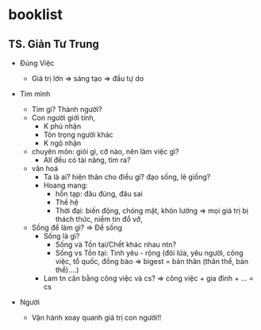 # booklist

## TS. Giản Tư Trung
- Đúng Việc
  + Giá trị lớn => sáng tạo => đầu tự do
- Tìm mình
  + Tìm gì? Thành người?
  + Con người giới tính, 
    - K phủ nhận 
    - Tôn trọng người khác
    - K ngộ nhận
  + chuyên môn: giỏi gì, cỡ nào, nên làm việc gì?
    - All đều có tài năng, tìm ra?   
  + văn hoá
    - Ta là ai? hiện thân cho điều gì? đạo sống, lẽ giống?
    - Hoang mang: 
      + hỗn tạp: đâu đúng, đâu sai
      + Thế hệ
      + Thời đại: biến động, chóng mặt, khôn lường => mọi giá trị bị thách thức, niềm tin đổ vỡ, 
  + Sống để làm gì?
	  => Để sống
	+ Sống là gì?
		- Sống và Tồn tại/Chết khác nhau ntn?
		- Sống vs Tồn tại: Tình yêu - rộng (đôi lứa, yêu người, công việc, tổ quốc, đồng bào => bigest = bản thân (thân thể, bản thể)….)
	+ Lam tn cân bằng công việc và cs? 
    => công việc + gia đình + ... = cs
    
- Người
  + Vận hành xoay quanh giá trị con người!!
